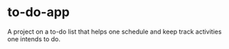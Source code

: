 # to-do-app
A project on a to-do list that helps one schedule and keep track activities one intends to do.
